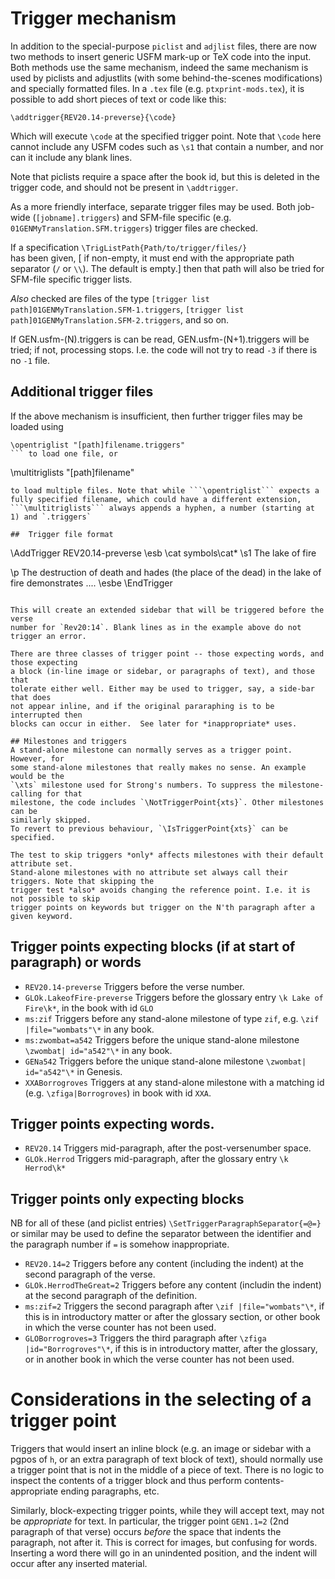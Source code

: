 # Trigger mechanism

In addition to the special-purpose `piclist` and `adjlist` files, there are now
two methods to insert generic USFM mark-up or TeX code into the input.  Both
methods use the same mechanism, indeed the same mechanism is used by piclists
and adjustlits (with some behind-the-scenes modifications) and specially
formatted files. In a `.tex` file (e.g. `ptxprint-mods.tex`), it is possible to add
short pieces of text or code like this:

```\addtrigger{REV20.14-preverse}{\code}```

Which will execute `\code` at the specified trigger point. Note that `\code` here cannot 
include any USFM codes such as `\s1` that contain a number, and nor can it
include any blank lines.

Note that piclists require a space after the book id, but this is deleted in the 
trigger code, and should not be present in `\addtrigger`.

As a more friendly interface, separate trigger files  may be used.  Both job-wide 
(```[jobname].triggers```) and SFM-file specific (e.g.  ```01GENMyTranslation.SFM.triggers```) trigger files are checked. 

If a specification 
```\TrigListPath{Path/to/trigger/files/}```  
has been given, [ if non-empty, it must end with the appropriate path separator (`/` or `\\`). The default is empty.] then that path will also be tried for SFM-file specific trigger lists.

*Also* checked are files of the type 
```[trigger list path]01GENMyTranslation.SFM-1.triggers```,
```[trigger list path]01GENMyTranslation.SFM-2.triggers```, and so on.

If  GEN.usfm-(N).triggers is can be read, GEN.usfm-(N+1).triggers will be tried; if not, processing stops. I.e. the code will not try to read `-3` if there is no `-1` file.

## Additional trigger files
If the above mechanism is insufficient, then further trigger files may
be loaded using 
```
\opentriglist "[path]filename.triggers"
``` to load one file, or
```
\multitriglists "[path]filename"
```
to load multiple files. Note that while ```\opentriglist``` expects a
fully specified filename, which could have a different extension,
```\multitriglists``` always appends a hyphen, a number (starting at
1) and `.triggers`

##  Trigger file format 
``` 
\AddTrigger REV20.14-preverse
\esb
\cat symbols\cat*
\s1 The lake of fire

\p The destruction of death and hades (the place of the dead) in the lake of
fire demonstrates ....
\esbe
\EndTrigger
```

This will create an extended sidebar that will be triggered before the verse
number for `Rev20:14`. Blank lines as in the example above do not trigger an error.

There are three classes of trigger point -- those expecting words, and those expecting 
a block (in-line image or sidebar, or paragraphs of text), and those that
tolerate either well. Either may be used to trigger, say, a side-bar that does
not appear inline, and if the original pararaphing is to be interrupted then
blocks can occur in either.  See later for *inappropriate* uses.

## Milestones and triggers
A stand-alone milestone can normally serves as a trigger point. However, for
some stand-alone milestones that really makes no sense. An example would be the
`\xts` milestone used for Strong's numbers. To suppress the milestone-calling for that 
milestone, the code includes `\NotTriggerPoint{xts}`. Other milestones can be
similarly skipped.
To revert to previous behaviour, `\IsTriggerPoint{xts}` can be specified.

The test to skip triggers *only* affects milestones with their default attribute set. 
Stand-alone milestones with no attribute set always call their triggers. Note that skipping the 
trigger test *also* avoids changing the reference point. I.e. it is not possible to skip 
trigger points on keywords but trigger on the N'th paragraph after a given keyword.

```

## Trigger points expecting blocks (if at start of paragraph) or words
* ```REV20.14-preverse``` Triggers before the verse number. 
* ```GLOk.LakeofFire-preverse``` Triggers before the glossary entry ```\k Lake of Fire\k*```, in the book with id `GLO`
* ```ms:zif```	Triggers before any stand-alone milestone  of type ```zif```, e.g.  ```\zif |file="wombats"\*``` in any book.
* ```ms:zwombat=a542``` Triggers before the unique stand-alone milestone ```\zwombat| id="a542"\*``` in any book.
* ```GENa542``` Triggers before the unique stand-alone milestone ```\zwombat| id="a542"\*``` in Genesis.
* ```XXABorrogroves``` Triggers at any stand-alone milestone with a matching  id (e.g. ```\zfiga|Borrogroves```) in book with id `XXA`.

## Trigger points expecting words.

* ```REV20.14``` Triggers mid-paragraph, after the post-versenumber space.
* ```GLOk.Herrod``` Triggers mid-paragraph, after the glossary entry ```\k Herrod\k*```

## Trigger points only expecting blocks 
NB for all of these (and piclist entries) ```\SetTriggerParagraphSeparator{=@=}``` or similar may be used to define the
separator between the identifier and the paragraph number if ```=``` is somehow inappropriate.

* ```REV20.14=2``` Triggers before any content (including the indent) at the second paragraph of the verse.
* ```GLOk.HerrodTheGreat=2``` Triggers before any content (includin the indent) at the second paragraph of the definition.
* ```ms:zif=2``` Triggers the second paragraph after ```\zif |file="wombats"\*```, if this is in introductory matter or 
after the glossary section, or other book in which the verse counter has not been used.
* ```GLOBorrogroves=3``` Triggers the third paragraph after ```\zfiga |id="Borrogroves"\*```, if this is in introductory matter, after 
the glossary, or in another book in which the verse counter has not been used.


# Considerations in the selecting of a trigger point

Triggers that would insert an inline block (e.g. an image or sidebar with a
pgpos of `h`, or an extra paragraph of text block of text), should 
normally use a trigger point that is not in the middle of a piece of text. 
There is no logic to inspect the contents of a trigger block and thus 
perform contents-appropriate ending paragraphs, etc. 

Similarly, block-expecting trigger points, while they will accept text, may not
be *appropriate* for text. In particular, the trigger point `GEN1.1=2` (2nd
paragraph of that verse) occurs *before* the space that indents the paragraph,
not after it.  This is correct for images, but confusing for words. Inserting a
word there will go in an unindented position, and the indent will occur after
any inserted material. 





